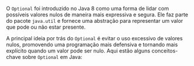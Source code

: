 O `Optional` foi introduzido no Java 8 como uma forma de lidar com possíveis valores nulos de maneira mais expressiva e segura. Ele faz parte do pacote `java.util` e fornece uma abstração para representar um valor que pode ou não estar presente.

A principal ideia por trás do `Optional` é evitar o uso excessivo de valores nulos, promovendo uma programação mais defensiva e tornando mais explícito quando um valor pode ser nulo. Aqui estão alguns conceitos-chave sobre `Optional` em Java: